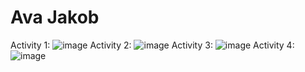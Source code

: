 # Ava Jakob
Activity 1:
![image](https://github.com/avaj4/ECE444-F2023-Assignment1/assets/53788244/613c2f7f-37bf-4eda-aee4-9f6aa362ff18)
Activity 2: 
![image](https://github.com/avaj4/ECE444-F2023-Assignment1/assets/53788244/47a59f6b-2241-4234-91ff-16cca31ea1c2)
Activity 3:
![image](https://github.com/avaj4/ECE444-F2023-Assignment1/assets/53788244/5689f3b1-653d-426f-afe0-af8c96bd9267)
Activity 4:
![image](https://github.com/avaj4/ECE444-F2023-Assignment1/assets/53788244/a40d75af-9a0b-41b3-9427-fa0f364d51eb)


